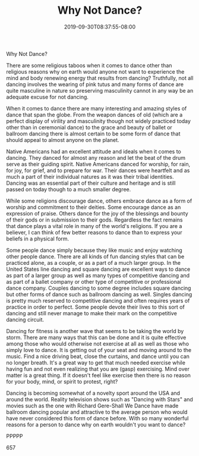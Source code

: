 ﻿---
title: "Why Not Dance?"
date: 2019-09-30T08:37:55-08:00
description: "TXT Tips for Web Success"
featured_image: "/images/TXT.jpg"
tags: ["TXT"]
---

Why Not Dance?

There are some religious taboos when it comes to dance other than religious reasons why on earth would anyone not want to experience the mind and body renewing energy that results from dancing? Truthfully, not all dancing involves the wearing of pink tutus and many forms of dance are quite masculine in nature so preserving masculinity cannot in any way be an adequate excuse for not dancing.

When it comes to dance there are many interesting and amazing styles of dance that span the globe. From the weapon dances of old (which are a perfect display of virility and masculinity though not widely practiced today other than in ceremonial dance) to the grace and beauty of ballet or ballroom dancing there is almost certain to be some form of dance that should appeal to almost anyone on the planet. 

Native Americans had an excellent attitude and ideals when it comes to dancing. They danced for almost any reason and let the beat of the drum serve as their guiding spirit. Native Americans danced for worship, for rain, for joy, for grief, and to prepare for war. Their dances were heartfelt and as much a part of their individual natures as it was their tribal identities. Dancing was an essential part of their culture and heritage and is still passed on today though to a much smaller degree. 

While some religions discourage dance, others embrace dance as a form of worship and commitment to their deities. Some encourage dance as an expression of praise. Others dance for the joy of the blessings and bounty of their gods or in submission to their gods. Regardless the fact remains that dance plays a vital role in many of the world's religions. If you are a believer, I can think of few better reasons to dance than to express your beliefs in a physical form.

Some people dance simply because they like music and enjoy watching other people dance. There are all kinds of fun dancing styles that can be practiced alone, as a couple, or as a part of a much larger group. In the United States line dancing and square dancing are excellent ways to dance as part of a larger group as well as many types of competitive dancing and as part of a ballet company or other type of competitive or professional dance company. Couples dancing to some degree includes square dancing but other forms of dance such as ballroom dancing as well. Singles dancing is pretty much reserved to competitive dancing and often requires years of practice in order to perfect. Some people devote their lives to this sort of dancing and still never manage to make their mark on the competitive dancing circuit. 

Dancing for fitness is another wave that seems to be taking the world by storm. There are many ways that this can be done and it is quite effective among those who would otherwise not exercise at all as well as those who simply love to dance. It is getting out of your seat and moving around to the music. Find a nice driving beat, close the curtains, and dance until you can no longer breath. It's a great way to get that much needed exercise while having fun and not even realizing that you are (gasp) exercising. Mind over matter is a great thing. If it doesn't feel like exercise then there is no reason for your body, mind, or spirit to protest, right? 

Dancing is becoming somewhat of a novelty sport around the USA and around the world. Reality television shows such as "Dancing with Stars" and movies such as the one with Richard Gere-Shall We Dance have made ballroom dancing popular and attractive to the average person who would have never considered this form of dance before. With so many wonderful reasons for a person to dance why on earth wouldn't you want to dance? 

PPPPP

657

